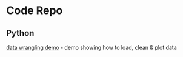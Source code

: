 # Code Repo


## Python
[data wrangling demo](./Python/data_wrangling) - demo showing how to load, clean & plot data

